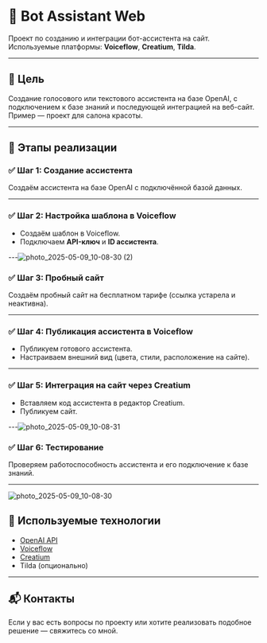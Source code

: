 # 🤖 Bot Assistant Web

Проект по созданию и интеграции бот-ассистента на сайт. Используемые платформы: **Voiceflow**, **Creatium**, **Tilda**.

---

## 📌 Цель

Создание голосового или текстового ассистента на базе OpenAI, с подключением к базе знаний и последующей интеграцией на веб-сайт. Пример — проект для салона красоты.

---

## 🚀 Этапы реализации

### ✅ Шаг 1: Создание ассистента
Создаём ассистента на базе OpenAI с подключённой базой данных.

---

### ✅ Шаг 2: Настройка шаблона в Voiceflow

- Создаём шаблон в Voiceflow.
- Подключаем **API-ключ** и **ID ассистента**.


---![photo_2025-05-09_10-08-30 (2)](https://github.com/user-attachments/assets/fd90118b-922f-44af-9277-3a56f89bab4f)


### ✅ Шаг 3: Пробный сайт

Создаём пробный сайт на бесплатном тарифе (ссылка устарела и неактивна).

---

### ✅ Шаг 4: Публикация ассистента в Voiceflow

- Публикуем готового ассистента.
- Настраиваем внешний вид (цвета, стили, расположение на сайте).

---

### ✅ Шаг 5: Интеграция на сайт через Creatium

- Вставляем код ассистента в редактор Creatium.
- Публикуем сайт.


---![photo_2025-05-09_10-08-31](https://github.com/user-attachments/assets/d10748ec-9d73-4870-b9f3-4025a38a6991)


### ✅ Шаг 6: Тестирование

Проверяем работоспособность ассистента и его подключение к базе знаний.


---
![photo_2025-05-09_10-08-30](https://github.com/user-attachments/assets/caa1bc9a-181b-47f3-a920-a5b912dc93b2)

## 📎 Используемые технологии

- [OpenAI API](https://platform.openai.com/)
- [Voiceflow](https://www.voiceflow.com/)
- [Creatium](https://creatium.io/)
- Tilda (опционально)

---

## 📬 Контакты

Если у вас есть вопросы по проекту или хотите реализовать подобное решение — свяжитесь со мной.

